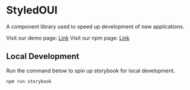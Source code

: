 # StyledOUI

A component library used to speed up development of new applications.

Visit our demo page: [Link](https://styledoui.now.sh)
Visit our npm page: [Link](https://www.npmjs.com/package/styledoui)

## Local Development

Run the command below to spin up storybook for local development.

```
npm run storybook
```
